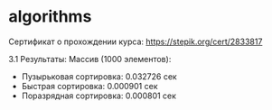 # algorithms

Сертификат о прохождении курса:
https://stepik.org/cert/2833817

3.1 Результаты: 
Массив (1000 элементов):
  - Пузырьковая сортировка: 0.032726 сек
  - Быстрая сортировка: 0.000901 сек
  - Поразрядная сортировка: 0.000801 сек
